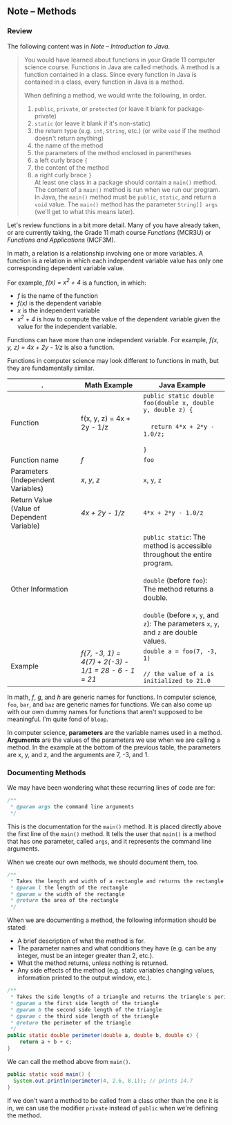 ## Note –  Methods

### Review
The following content was in *Note – Introduction to Java*.

> You would have learned about functions in your Grade 11 computer science course. Functions in Java are called methods. A method is a function contained in a class. Since every function in Java is contained in a class, every function in Java is a method.    
>
> When defining a method, we would write the following, in order.    
> 1. `public`, `private`, or `protected` (or leave it blank for package-private)    
> 2. `static` (or leave it blank if it's non-static)    
> 3. the return type (e.g. `int`, `String`, etc.) (or write `void` if the method doesn't return anything)    
> 4. the name of the method    
> 5. the parameters of the method enclosed in parentheses    
> 6. a left curly brace `{`    
> 7. the content of the method    
> 8. a right curly brace `}`    
> At least one class in a package should contain a `main()` method. The content of a `main()` method is run when we run our program. In Java, the `main()` method must be `public`, `static`, and return a `void` value. The `main()` method has the parameter `String[] args` (we'll get to what this means later).      

Let's review functions in a bit more detail. Many of you have already taken, or are currently taking, the Grade 11 math course *Functions* (MCR3U) or *Functions and Applications* (MCF3M).

In math, a relation is a relationship involving one or more variables. A function is a relation in which each independent variable value has only one corresponding dependent variable value.

For example, *f(x) = x<sup>2</sup> + 4* is a function, in which:
* *f* is the name of the function
* *f(x)* is the dependent variable
* *x* is the independent variable
* *x<sup>2</sup> + 4* is how to compute the value of the dependent variable given the value for the independent variable.

Functions can have more than one independent variable. For example, *f(x, y, z) = 4x + 2y - 1/z* is also a function.

Functions in computer science may look different to functions in math, but they are fundamentally similar.

| . | Math Example | Java Example |
| --- | --- | --- |
| Function | f(x, y, z) = 4x + 2y - 1/z | `public static double foo(double x, double y, double z) {`<br></br>&nbsp;&nbsp;&nbsp;&nbsp;`return 4*x + 2*y - 1.0/z;`<br></br>`}` |
| Function name | *f* | `foo` |
| Parameters (Independent Variables) | *x*, *y*, *z* | `x`, `y`, `z` |
| Return Value (Value of Dependent Variable) | *4x + 2y - 1/z* | `4*x + 2*y - 1.0/z` |
| Other Information |  | `public static`: The method is accessible throughout the entire program. <br/></br>`double` (before `foo`): The method returns a double.<br/></br> `double` (before `x`, `y`, and `z`): The parameters `x`, `y`, and `z` are double values. |
| Example | *f(7, -3, 1) = 4(7) + 2(-3) - 1/1 = 28 - 6 - 1 = 21* | `double a = foo(7, -3, 1)`<br/></br>`// the value of a is initialized to 21.0` |

In math, *f*, *g*, and *h* are generic names for functions. In computer science, `foo`, `bar`, and `baz` are generic names for functions. We can also come up with our own dummy names for functions that aren't supposed to be meaningful. I'm quite fond of `bloop`.

In computer science, **parameters** are the variable names used in a method. **Arguments** are the values of the parameters we use when we are calling a method. In the example at the bottom of the previous table, the parameters are x, y, and z, and the arguments are 7, -3, and 1.

### Documenting Methods

We may have been wondering what these recurring lines of code are for:

```java
/**
 * @param args the command line arguments
 */
```

This is the documentation for the `main()` method. It is placed directly above the first line of the `main()` method. It tells the user that `main()` is a method that has one parameter, called `args`, and it represents the command line arguments. 

When we create our own methods, we should document them, too.

```java
/**
 * Takes the length and width of a rectangle and returns the rectangle's area.
 * @param l the length of the rectangle
 * @param w the width of the rectangle
 * @return the area of the rectangle
 */
```
When we are documenting a method, the following information should be stated:
* A brief description of what the method is for.
* The parameter names and what conditions they have (e.g. can be any integer, must be an integer greater than 2, etc.).
* What the method returns, unless nothing is returned.
* Any side effects of the method (e.g. static variables changing values, information printed to the output window, etc.).

```java
/**
 * Takes the side lengths of a triangle and returns the triangle's perimeter.
 * @param a the first side length of the triangle
 * @param b the second side length of the triangle
 * @param c the third side length of the triangle
 * @return the perimeter of the triangle
 */ 
public static double perimeter(double a, double b, double c) {
    return a + b + c;
}
```
We can call the method above from `main()`.

```java
public static void main() {
  System.out.println(perimeter(4, 2.6, 8.1)); // prints 14.7
}
```

If we don't want a method to be called from a class other than the one it is in, we can use the modifier `private` instead of `public` when we're defining the method.
